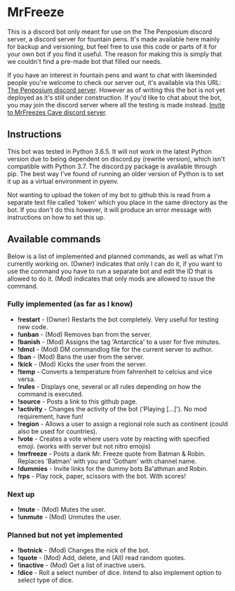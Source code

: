 # MrFreeze
This is a discord bot only meant for use on the The Penposium discord server, a discord server for fountain pens. It's made available here mainly for backup and versioning, but feel free to use this code or parts of it for your own bot if you find it useful. The reason for making this is simply that we couldn't find a pre-made bot that filled our needs.

If you have an interest in fountain pens and want to chat with likeminded people you're welcome to check our server out, it's available via this URL: [The Penposium discord server](https://discord.gg/khY7JYs). However as of writing this the bot is not yet deployed as it's still under construction. If you'd like to chat about the bot, you may join the discord server where all the testing is made instead. [Invite to MrFreezes Cave discord server](https://discord.gg/wcwshah).

## Instructions
This bot was tested in Python 3.6.5. It will not work in the latest Python version due to being dependent on discord.py (rewrite version), which isn't compatible with Python 3.7. The discord.py package is available through pip. The best way I've found of running an older version of Python is to set it up as a virtual environment in pyenv.

Not wanting to upload the token of my bot to github this is read from a separate text file called 'token' which you place in the same directory as the bot. If you don't do this however, it will produce an error message with instructions on how to set this up.

## Available commands
Below is a list of implemented and planned commands, as well as what I'm currently working on. (Owner) indicates that only I can do it, if you want to use the command you have to run a separate bot and edit the ID that is allowed to do it. (Mod) indicates that only mods are allowed to issue the command.

### Fully implemented (as far as I know)
* **!restart**  - (Owner) Restarts the bot completely. Very useful for testing new code.
* **!unban**    - (Mod) Removes ban from the server.
* **!banish**   - (Mod) Assigns the tag 'Antarctica' to a user for five minutes.
* **!dmcl**     - (Mod) DM commandlog file for the current server to author.
* **!ban**      - (Mod) Bans the user from the server.
* **!kick**     - (Mod) Kicks the user from the server.
* **!temp**     - Converts a temperature from fahrenheit to celcius and vice versa.
* **!rules**    - Displays one, several or all rules depending on how the command is executed.
* **!source**   - Posts a link to this github page.
* **!activity** - Changes the activity of the bot ('Playing [...]'). No mod requirement, have fun!
* **!region**   - Allows a user to assign a regional role such as continent (could also be used for countries).
* **!vote**     - Creates a vote where users vote by reacting with specified emoji. (works with server but not nitro emojis)
* **!mrfreeze** - Posts a dank Mr. Freeze quote from Batman & Robin. Replaces 'Batman' with you and 'Gotham' with channel name.
* **!dummies**  - Invite links for the dummy bots Ba'athman and Robin.
* **!rps**      - Play rock, paper, scissors with the bot. With scores!

### Next up
* **!mute**     - (Mod) Mutes the user.
* **!unmute**     - (Mod) Unmutes the user.

### Planned but not yet implemented
* **!botnick**  - (Mod) Changes the nick of the bot.
* **!quote**    - (Mod) Add, delete, and (All) read random quotes.
* **!inactive** - (Mod) Get a list of inactive users.
* **!dice**     - Roll a select number of dice. Intend to also implement option to select type of dice.
